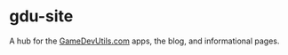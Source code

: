 # gdu-site

A hub for the [GameDevUtils.com](GameDevUtils.com) apps, the blog, and informational pages.
